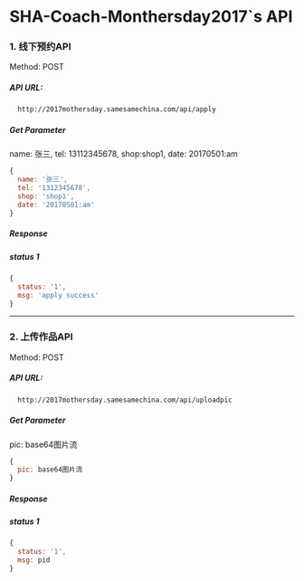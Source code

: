# SHA-Coach-Monthersday2017`s API

### 1. 线下预约API

Method: POST

##### API URL:

```html
  http://2017mothersday.samesamechina.com/api/apply
```
##### Get Parameter

name: 张三, tel: 13112345678, shop:shop1, date: 20170501:am

```javascript
{
  name: '张三',
  tel: '1312345678',
  shop: 'shop1',
  date: '20170501:am'
}
```

##### Response

##### status 1

```javascript
{
  status: '1',
  msg: 'apply success'
}
```

---

### 2. 上传作品API

Method: POST

##### API URL:

```html
  http://2017mothersday.samesamechina.com/api/uploadpic
```
##### Get Parameter

pic: base64图片流

```javascript
{
  pic: base64图片流
}
```

##### Response

##### status 1

```javascript
{
  status: '1',
  msg: pid
}
```